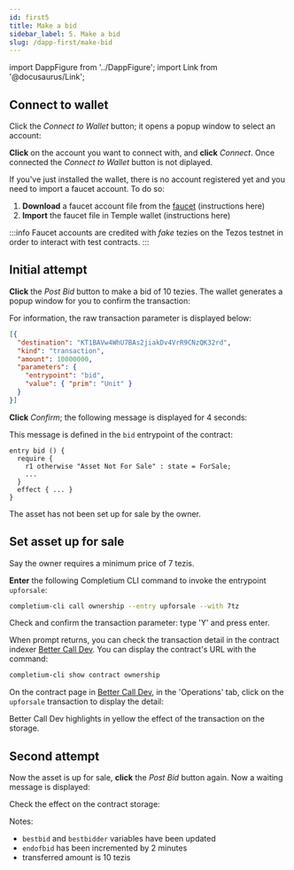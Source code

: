 ```yaml
---
id: first5
title: Make a bid
sidebar_label: 5. Make a bid
slug: /dapp-first/make-bid
---
```

import DappFigure from '../DappFigure';
import Link from '@docusaurus/Link';

## Connect to wallet

Click the *Connect to Wallet* button; it opens a popup window to select an account:

<DappFigure img='connect_dapp.png' width='40%'/>

**Click** on the account you want to connect with, and **click** *Connect*. Once connected the *Connect to Wallet* button is not diplayed.

If you've just installed the wallet, there is no account registered yet and you need to import a faucet account. To do so:
 1. **Download** a faucet account file from the <a href='https://faucet.tzalpha.net/' target='_blank'>faucet</a> (instructions <Link to='/docs/dapp-tools/faucet#downlaod-test-account'>here</Link>)
 2. **Import** the faucet file in Temple wallet (instructions <Link to='/docs/dapp-tools/thanos#import-faucet-file'>here</Link>)

:::info
Faucet accounts are credited with *fake* tezies on the Tezos testnet in order to interact with test contracts.
:::

## Initial attempt

**Click** the *Post Bid* button to make a bid of 10 tezies. The wallet generates a popup window for you to confirm the transaction:

<DappFigure img='confirm_wallet.png' width='40%'/>

For information, the raw transaction parameter is displayed below:

```json
[{
  "destination": "KT1BAVw4WhU7BAs2jiakDv4VrR9CNzQK32rd",
  "kind": "transaction",
  "amount": 10000000,
  "parameters": {
    "entrypoint": "bid",
    "value": { "prim": "Unit" }
  }
}]
```

**Click** *Confirm*; the following message is displayed for 4 seconds:

<DappFigure img='bid_attempt.png' width='40%'/>

This message is defined in the `bid` entrypoint of the <Link to='/docs/dapp-first/contract#entrypoints'>contract</Link>:

```archetype
entry bid () {
  require {
    r1 otherwise "Asset Not For Sale" : state = ForSale;
    ...
  }
  effect { ... }
}

```

The asset has not been set up for sale by the owner.

## Set asset up for sale

Say the owner requires a minimum price of 7 tezis.

**Enter** the following <Link to='/docs/dapp-tools/completium-cli'>Completium CLI</Link> command to invoke the entrypoint `upforsale`:

```bash
completium-cli call ownership --entry upforsale --with 7tz
```

Check and confirm the transaction parameter: type 'Y' and press enter.

When prompt returns, you can check the transaction detail in the contract indexer <a href='https://better-call.dev/' target='_blank'>Better Call Dev</a>. You can display the contract's URL with the command:

```bash
completium-cli show contract ownership
```

On the contract page in <a href='https://better-call.dev/' target='_blank'>Better Call Dev</a>, in the 'Operations' tab, click on the `upforsale` transaction to display the detail:

<DappFigure img='ownership_bcd1.png' width='100%'/>


Better Call Dev highlights in yellow the effect of the transaction on the storage.

## Second attempt

Now the asset is up for sale, **click** the *Post Bid* button again. Now a waiting message is displayed:

<DappFigure img="make_bid.png" width='60%' />

Check the effect on the contract storage:

<DappFigure img='ownership_bcd2.png' width='100%'/>

Notes:
* `bestbid` and `bestbidder` variables have been updated
* `endofbid` has been incremented by 2 minutes
* transferred amount is 10 tezis
